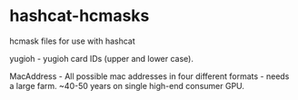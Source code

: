 # hashcat-hcmasks
hcmask files for use with hashcat

yugioh - yugioh card IDs (upper and lower case).

MacAddress - All possible mac addresses in four different formats - needs a large farm. ~40-50 years on single high-end consumer GPU.
